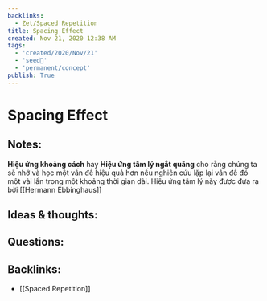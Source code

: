 ```yaml
---
backlinks:
  - Zet/Spaced Repetition
title: Spacing Effect
created: Nov 21, 2020 12:38 AM
tags:
  - 'created/2020/Nov/21'
  - 'seed🥜'
  - 'permanent/concept'
publish: True
---
```

# Spacing Effect

## Notes:
**Hiệu ứng khoảng cách** hay **Hiệu ứng tâm lý ngắt quãng** cho rằng chúng ta sẽ nhớ và học một vấn đề hiệu quả hơn nếu nghiên cứu lặp lại vấn đề đó một vài lần trong một khoảng thời gian dài. Hiệu ứng tâm lý này được đưa ra bởi [[Hermann Ebbinghaus]]

## Ideas & thoughts:

## Questions:

## Backlinks:
- [[Spaced Repetition]]
